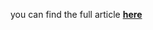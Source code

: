 you can find the full article <b><a href='https://towardsdatascience.com/anomaly-detection-with-permutation-undersampling-and-time-dependency-5919e7c695d0'>here</a></b>
